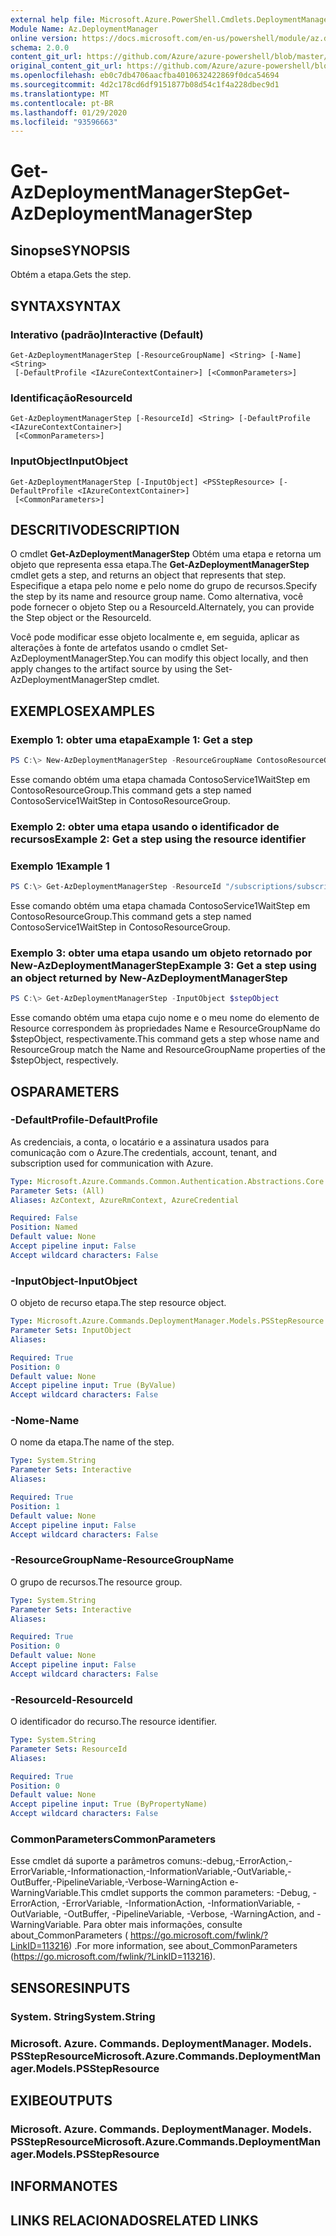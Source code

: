 ```yaml
---
external help file: Microsoft.Azure.PowerShell.Cmdlets.DeploymentManager.dll-Help.xml
Module Name: Az.DeploymentManager
online version: https://docs.microsoft.com/en-us/powershell/module/az.deploymentmanager/get-azdeploymentmanagerstep
schema: 2.0.0
content_git_url: https://github.com/Azure/azure-powershell/blob/master/src/DeploymentManager/DeploymentManager/help/Get-AzDeploymentManagerStep.md
original_content_git_url: https://github.com/Azure/azure-powershell/blob/master/src/DeploymentManager/DeploymentManager/help/Get-AzDeploymentManagerStep.md
ms.openlocfilehash: eb0c7db4706aacfba4010632422869f0dca54694
ms.sourcegitcommit: 4d2c178cd6df9151877b08d54c1f4a228dbec9d1
ms.translationtype: MT
ms.contentlocale: pt-BR
ms.lasthandoff: 01/29/2020
ms.locfileid: "93596663"
---
```

# <span data-ttu-id="eafd4-101">Get-AzDeploymentManagerStep</span><span class="sxs-lookup"><span data-stu-id="eafd4-101">Get-AzDeploymentManagerStep</span></span>

## <span data-ttu-id="eafd4-102">Sinopse</span><span class="sxs-lookup"><span data-stu-id="eafd4-102">SYNOPSIS</span></span>
<span data-ttu-id="eafd4-103">Obtém a etapa.</span><span class="sxs-lookup"><span data-stu-id="eafd4-103">Gets the step.</span></span>

## <span data-ttu-id="eafd4-104">SYNTAX</span><span class="sxs-lookup"><span data-stu-id="eafd4-104">SYNTAX</span></span>

### <span data-ttu-id="eafd4-105">Interativo (padrão)</span><span class="sxs-lookup"><span data-stu-id="eafd4-105">Interactive (Default)</span></span>
```
Get-AzDeploymentManagerStep [-ResourceGroupName] <String> [-Name] <String>
 [-DefaultProfile <IAzureContextContainer>] [<CommonParameters>]
```

### <span data-ttu-id="eafd4-106">Identificação</span><span class="sxs-lookup"><span data-stu-id="eafd4-106">ResourceId</span></span>
```
Get-AzDeploymentManagerStep [-ResourceId] <String> [-DefaultProfile <IAzureContextContainer>]
 [<CommonParameters>]
```

### <span data-ttu-id="eafd4-107">InputObject</span><span class="sxs-lookup"><span data-stu-id="eafd4-107">InputObject</span></span>
```
Get-AzDeploymentManagerStep [-InputObject] <PSStepResource> [-DefaultProfile <IAzureContextContainer>]
 [<CommonParameters>]
```

## <span data-ttu-id="eafd4-108">DESCRITIVO</span><span class="sxs-lookup"><span data-stu-id="eafd4-108">DESCRIPTION</span></span>
<span data-ttu-id="eafd4-109">O cmdlet **Get-AzDeploymentManagerStep** Obtém uma etapa e retorna um objeto que representa essa etapa.</span><span class="sxs-lookup"><span data-stu-id="eafd4-109">The **Get-AzDeploymentManagerStep** cmdlet gets a step, and returns an object that represents that step.</span></span>
<span data-ttu-id="eafd4-110">Especifique a etapa pelo nome e pelo nome do grupo de recursos.</span><span class="sxs-lookup"><span data-stu-id="eafd4-110">Specify the step by its name and resource group name.</span></span> <span data-ttu-id="eafd4-111">Como alternativa, você pode fornecer o objeto Step ou a ResourceId.</span><span class="sxs-lookup"><span data-stu-id="eafd4-111">Alternately, you can provide the Step object or the ResourceId.</span></span>

<span data-ttu-id="eafd4-112">Você pode modificar esse objeto localmente e, em seguida, aplicar as alterações à fonte de artefatos usando o cmdlet Set-AzDeploymentManagerStep.</span><span class="sxs-lookup"><span data-stu-id="eafd4-112">You can modify this object locally, and then apply changes to the artifact source by using the Set-AzDeploymentManagerStep cmdlet.</span></span>

## <span data-ttu-id="eafd4-113">EXEMPLOS</span><span class="sxs-lookup"><span data-stu-id="eafd4-113">EXAMPLES</span></span>

### <span data-ttu-id="eafd4-114">Exemplo 1: obter uma etapa</span><span class="sxs-lookup"><span data-stu-id="eafd4-114">Example 1: Get a step</span></span>
```powershell
PS C:\> New-AzDeploymentManagerStep -ResourceGroupName ContosoResourceGroup -Name ContosoService1WaitStep
```

<span data-ttu-id="eafd4-115">Esse comando obtém uma etapa chamada ContosoService1WaitStep em ContosoResourceGroup.</span><span class="sxs-lookup"><span data-stu-id="eafd4-115">This command gets a step named ContosoService1WaitStep in ContosoResourceGroup.</span></span>

### <span data-ttu-id="eafd4-116">Exemplo 2: obter uma etapa usando o identificador de recursos</span><span class="sxs-lookup"><span data-stu-id="eafd4-116">Example 2: Get a step using the resource identifier</span></span>
### <span data-ttu-id="eafd4-117">Exemplo 1</span><span class="sxs-lookup"><span data-stu-id="eafd4-117">Example 1</span></span>
```powershell
PS C:\> Get-AzDeploymentManagerStep -ResourceId "/subscriptions/subscriptionId/resourcegroups/ContosoResourceGroup/providers/Microsoft.DeploymentManager/steps/ContosoService1WaitStep"
```

<span data-ttu-id="eafd4-118">Esse comando obtém uma etapa chamada ContosoService1WaitStep em ContosoResourceGroup.</span><span class="sxs-lookup"><span data-stu-id="eafd4-118">This command gets a step named ContosoService1WaitStep in ContosoResourceGroup.</span></span>

### <span data-ttu-id="eafd4-119">Exemplo 3: obter uma etapa usando um objeto retornado por New-AzDeploymentManagerStep</span><span class="sxs-lookup"><span data-stu-id="eafd4-119">Example 3: Get a step using an object returned by New-AzDeploymentManagerStep</span></span>
```powershell
PS C:\> Get-AzDeploymentManagerStep -InputObject $stepObject
```

 <span data-ttu-id="eafd4-120">Esse comando obtém uma etapa cujo nome e o meu nome do elemento de Resource correspondem às propriedades Name e ResourceGroupName do $stepObject, respectivamente.</span><span class="sxs-lookup"><span data-stu-id="eafd4-120">This command gets a step whose name and ResourceGroup match the Name and ResourceGroupName properties of the $stepObject, respectively.</span></span>

## <span data-ttu-id="eafd4-121">OS</span><span class="sxs-lookup"><span data-stu-id="eafd4-121">PARAMETERS</span></span>

### <span data-ttu-id="eafd4-122">-DefaultProfile</span><span class="sxs-lookup"><span data-stu-id="eafd4-122">-DefaultProfile</span></span>
<span data-ttu-id="eafd4-123">As credenciais, a conta, o locatário e a assinatura usados para comunicação com o Azure.</span><span class="sxs-lookup"><span data-stu-id="eafd4-123">The credentials, account, tenant, and subscription used for communication with Azure.</span></span>

```yaml
Type: Microsoft.Azure.Commands.Common.Authentication.Abstractions.Core.IAzureContextContainer
Parameter Sets: (All)
Aliases: AzContext, AzureRmContext, AzureCredential

Required: False
Position: Named
Default value: None
Accept pipeline input: False
Accept wildcard characters: False
```

### <span data-ttu-id="eafd4-124">-InputObject</span><span class="sxs-lookup"><span data-stu-id="eafd4-124">-InputObject</span></span>
<span data-ttu-id="eafd4-125">O objeto de recurso etapa.</span><span class="sxs-lookup"><span data-stu-id="eafd4-125">The step resource object.</span></span>

```yaml
Type: Microsoft.Azure.Commands.DeploymentManager.Models.PSStepResource
Parameter Sets: InputObject
Aliases:

Required: True
Position: 0
Default value: None
Accept pipeline input: True (ByValue)
Accept wildcard characters: False
```

### <span data-ttu-id="eafd4-126">-Nome</span><span class="sxs-lookup"><span data-stu-id="eafd4-126">-Name</span></span>
<span data-ttu-id="eafd4-127">O nome da etapa.</span><span class="sxs-lookup"><span data-stu-id="eafd4-127">The name of the step.</span></span>

```yaml
Type: System.String
Parameter Sets: Interactive
Aliases:

Required: True
Position: 1
Default value: None
Accept pipeline input: False
Accept wildcard characters: False
```

### <span data-ttu-id="eafd4-128">-ResourceGroupName</span><span class="sxs-lookup"><span data-stu-id="eafd4-128">-ResourceGroupName</span></span>
<span data-ttu-id="eafd4-129">O grupo de recursos.</span><span class="sxs-lookup"><span data-stu-id="eafd4-129">The resource group.</span></span>

```yaml
Type: System.String
Parameter Sets: Interactive
Aliases:

Required: True
Position: 0
Default value: None
Accept pipeline input: False
Accept wildcard characters: False
```

### <span data-ttu-id="eafd4-130">-ResourceId</span><span class="sxs-lookup"><span data-stu-id="eafd4-130">-ResourceId</span></span>
<span data-ttu-id="eafd4-131">O identificador do recurso.</span><span class="sxs-lookup"><span data-stu-id="eafd4-131">The resource identifier.</span></span>

```yaml
Type: System.String
Parameter Sets: ResourceId
Aliases:

Required: True
Position: 0
Default value: None
Accept pipeline input: True (ByPropertyName)
Accept wildcard characters: False
```

### <span data-ttu-id="eafd4-132">CommonParameters</span><span class="sxs-lookup"><span data-stu-id="eafd4-132">CommonParameters</span></span>
<span data-ttu-id="eafd4-133">Esse cmdlet dá suporte a parâmetros comuns:-debug,-ErrorAction,-ErrorVariable,-Informationaction,-InformationVariable,-OutVariable,-OutBuffer,-PipelineVariable,-Verbose-WarningAction e-WarningVariable.</span><span class="sxs-lookup"><span data-stu-id="eafd4-133">This cmdlet supports the common parameters: -Debug, -ErrorAction, -ErrorVariable, -InformationAction, -InformationVariable, -OutVariable, -OutBuffer, -PipelineVariable, -Verbose, -WarningAction, and -WarningVariable.</span></span> <span data-ttu-id="eafd4-134">Para obter mais informações, consulte about_CommonParameters ( https://go.microsoft.com/fwlink/?LinkID=113216) .</span><span class="sxs-lookup"><span data-stu-id="eafd4-134">For more information, see about_CommonParameters (https://go.microsoft.com/fwlink/?LinkID=113216).</span></span>

## <span data-ttu-id="eafd4-135">SENSORES</span><span class="sxs-lookup"><span data-stu-id="eafd4-135">INPUTS</span></span>

### <span data-ttu-id="eafd4-136">System. String</span><span class="sxs-lookup"><span data-stu-id="eafd4-136">System.String</span></span>

### <span data-ttu-id="eafd4-137">Microsoft. Azure. Commands. DeploymentManager. Models. PSStepResource</span><span class="sxs-lookup"><span data-stu-id="eafd4-137">Microsoft.Azure.Commands.DeploymentManager.Models.PSStepResource</span></span>

## <span data-ttu-id="eafd4-138">EXIBE</span><span class="sxs-lookup"><span data-stu-id="eafd4-138">OUTPUTS</span></span>

### <span data-ttu-id="eafd4-139">Microsoft. Azure. Commands. DeploymentManager. Models. PSStepResource</span><span class="sxs-lookup"><span data-stu-id="eafd4-139">Microsoft.Azure.Commands.DeploymentManager.Models.PSStepResource</span></span>

## <span data-ttu-id="eafd4-140">INFORMA</span><span class="sxs-lookup"><span data-stu-id="eafd4-140">NOTES</span></span>

## <span data-ttu-id="eafd4-141">LINKS RELACIONADOS</span><span class="sxs-lookup"><span data-stu-id="eafd4-141">RELATED LINKS</span></span>
